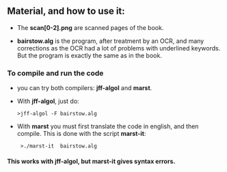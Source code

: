 ## Material, and how to use it:

* The **scan[0-2].png** are scanned pages of the book.

* **bairstow.alg** is the program, after treatment by an OCR, and many corrections
as the OCR had a lot of problems with underlined keywords. But the program is exactly the same as in the book.

### To compile and run the code

* you can try both compilers: **jff-algol** and **marst**.

 * With **jff-algol**, just do:
   ```
   >jff-algol -F bairstow.alg
   ```

* With **marst** you must first translate the code in english, and then compile.  This is done with the script **marst-it**:

  ```
   >./marst-it  bairstow.alg
  ```



#### This works with **jff-algol**, but **marst-it** gives syntax errors.

